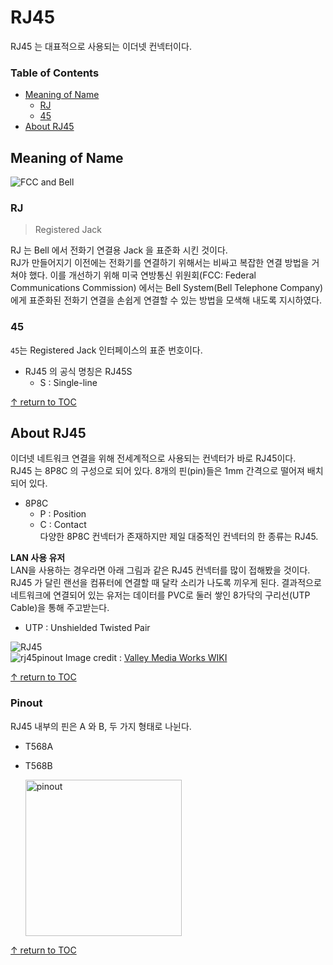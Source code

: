 # RJ45 
RJ45 는 대표적으로 사용되는 이더넷 컨넥터이다.  

### Table of Contents
* [Meaning of Name](#meaning-of-name)  
  * [RJ](#rj)
  * [45](#45)
* [About RJ45](#about-rj45)

## Meaning of Name  
![FCC and Bell](https://user-images.githubusercontent.com/48475824/120693862-82bdda80-c4e4-11eb-93d9-c8b571362b3c.png)

### RJ
> Registered Jack

RJ 는 Bell 에서 전화기 연결용 Jack 을 표준화 시킨 것이다.  
RJ가 만들어지기 이전에는 전화기를 연결하기 위해서는 비싸고 복잡한 연결 방법을 거쳐야 했다. 이를 개선하기 위해 미국 연방통신 위원회(FCC: Federal Communications Commission) 에서는 Bell System(Bell Telephone Company)에게 표준화된 전화기 연결을 손쉽게 연결할 수 있는 방법을 모색해 내도록 지시하였다.  

### 45
`45`는 Registered Jack 인터페이스의 표준 번호이다.  
- RJ45 의 공식 명칭은 RJ45S
  - S : Single-line

[↑ return to TOC](#table-of-contents)

## About RJ45  
이더넷 네트워크 연결을 위해 전세계적으로 사용되는 컨넥터가 바로 RJ45이다.  
RJ45 는 8P8C 의 구성으로 되어 있다. 8개의 핀(pin)들은 1mm 간격으로 떨어져 배치되어 있다.  
- 8P8C
  - P : Position
  - C : Contact  
  다양한 8P8C 컨넥터가 존재하지만 제일 대중적인 컨넥터의 한 종류는 RJ45.

**LAN 사용 유저**  
LAN을 사용하는 경우라면 아래 그림과 같은 RJ45 컨넥터를 많이 접해봤을 것이다. RJ45 가 달린 랜선을 컴퓨터에 연결할 때 달칵 소리가 나도록 끼우게 된다. 결과적으로 네트워크에 연결되어 있는 유저는 데이터를 PVC로 둘러 쌓인 8가닥의 구리선(UTP Cable)을 통해 주고받는다.  
- UTP : Unshielded Twisted Pair

![RJ45](https://user-images.githubusercontent.com/48475824/120696964-1e9d1580-c4e8-11eb-828e-3114189ed5cb.png)  
![rj45pinout](https://user-images.githubusercontent.com/48475824/120698727-63c24700-c4ea-11eb-9efe-2ac65ee4ef6b.gif)
Image credit : [Valley Media Works WIKI](http://wiki.valleymediaworks.org/)

[↑ return to TOC](#table-of-contents)

### Pinout  
RJ45 내부의 핀은 A 와 B, 두 가지 형태로 나뉜다.  

- T568A
- T568B  

  <img src="https://user-images.githubusercontent.com/48475824/120698950-b439a480-c4ea-11eb-983d-31fd4ef769d8.jpg" alt="pinout" title="pinout" width="250" />

[↑ return to TOC](#table-of-contents)